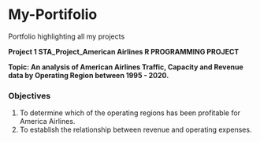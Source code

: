# My-Portifolio
Portfolio highlighting all my projects


**Project 1
STA_Project_American Airlines
R PROGRAMMING PROJECT**

**Topic: An analysis of American Airlines Traffic, Capacity and Revenue data by Operating Region between 1995 - 2020.**
### Objectives

1. To determine which of the operating regions has been profitable for America Airlines.
2. To establish the relationship between  revenue and operating expenses.
